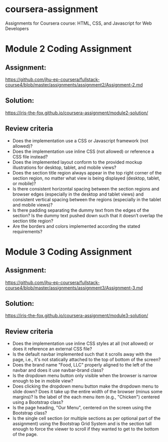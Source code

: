 # coursera-assignment
Assignments for Coursera course: HTML, CSS, and Javascript for Web Developers
  
#  Module 2 Coding Assignment
## Assignment:
https://github.com/jhu-ep-coursera/fullstack-course4/blob/master/assignments/assignment2/Assignment-2.md
## Solution:
https://iris-the-fox.github.io/coursera-assignment/module2-solution/
##  Review criteria 
- Does the implementation use a CSS or Javascript framework (not allowed)?  
- Does the implementation use inline CSS (not allowed) or reference a CSS file instead?  
- Does the implemented layout conform to the provided mockup illustrations for desktop, tablet, and mobile views?  
- Does the section title region always appear in the top right corner of the section region, no matter what view is being displayed (desktop, tablet, or mobile)?  
- Is there consistent horizontal spacing between the section regions and browser edges (especially in the desktop and tablet views) and consistent vertical spacing between the regions (especially in the tablet and mobile views)?  
- Is there padding separating the dummy text from the edges of the section? Is the dummy text pushed down such that it doesn’t overlap the section title region?  
- Are the borders and colors implemented according the stated requirements?  

# Module 3 Coding Assignment
## Assignment:
https://github.com/jhu-ep-coursera/fullstack-course4/blob/master/assignments/assignment3/Assignment-3.md
## Solution:
https://iris-the-fox.github.io/coursera-assignment/module3-solution/
## Review criteria
- Does the implementation use inline CSS styles at all (not allowed) or does it reference an external CSS file?
- Is the default navbar implemented such that it scrolls away with the page, i.e., it's not statically attached to the top of bottom of the screen?
- Does the brand name "Food, LLC" properly aligned to the left of the navbar and does it use navbar-brand class?
- Is the dropdown menu button only visible when the browser is narrow enough to be in mobile view?
- Does clicking the dropdown menu button make the dropdown menu to slide down? Does it take up the entire width of the browser (minus some margins)? Is the label of the each menu item (e.g., "Chicken") centered using a Bootstrap class?
- Is the page heading, "Our Menu", centered on the screen using the Bootstrap class?
- Is the single cell section (or multiple sections as per optional part of the assignment) using the Bootstrap Grid System and is the section tall enough to force the viewer to scroll if they wanted to get to the bottom of the page.

